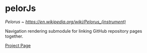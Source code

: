 # pelorJs
<i>Pelorus ~ https://en.wikipedia.org/wiki/Pelorus_(instrument)</i>
 
<p>Navigation rendering submodule for linking GitHub repository pages together.</p>

<a href="https://nathanielwiley.github.io/pelorJs/">Project Page</a>
